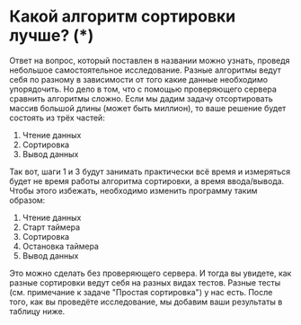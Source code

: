# Какой алгоритм сортировки лучше? (*)

Ответ на вопрос, который поставлен в названии можно узнать, проведя
небольшое самостоятельное исследование. Разные алгоритмы ведут себя по
разному в зависимости от того какие данные необходимо упорядочить.
Но дело в том, что с помощью
проверяющего сервера сравнить алгоритмы сложно. Если мы дадим задачу отсортировать
массив большой длины (может быть миллион), то ваше решение будет состоять из трёх частей:

1. Чтение данных
2. Сортировка
3. Вывод данных

Так вот, шаги 1 и 3 будут занимать практически всё
время и измеряться будет не время работы алгоритма сортировки, а время ввода/вывода.
Чтобы этого избежать, необходимо изменить программу таким образом:

1. Чтение данных
2. Старт таймера
3. Сортировка
4. Остановка таймера
5. Вывод данных

Это можно сделать без проверяющего сервера. И тогда вы увидете, как разные сортировки
ведут себя на разных видах тестов. Разные тесты (см. примечание к задаче "Простая сортировка") у
нас есть. После того, как вы проведёте исследование, мы добавим ваши результаты в таблицу ниже.


